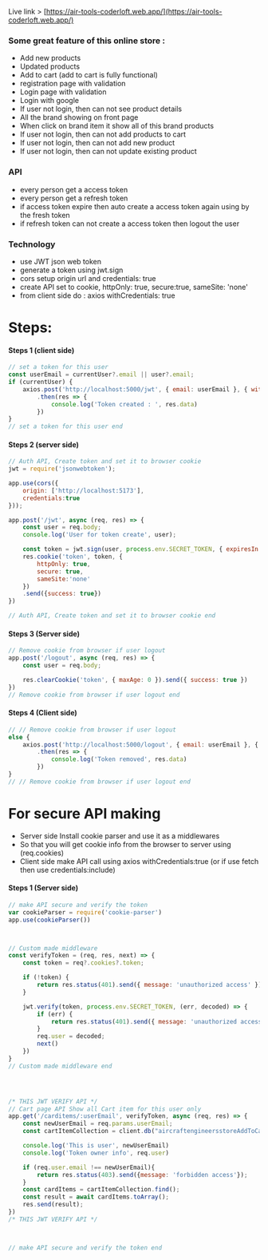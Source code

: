 
Live link > [https://air-tools-coderloft.web.app/](https://air-tools-coderloft.web.app/)

### Some great feature of this online store : 

- Add new products
- Updated products 
- Add to cart (add to cart is fully functional)
- registration page with validation 
- Login page with validation 
- Login with google 
- If user not login, then can not see product details
- All the brand showing on front page
- When click on brand item it show all of this brand products
- If user not login, then can not add products to cart
- If user not login, then can not add new product
- If user not login, then can not update existing product


### API 

- every person get a access token 
- every person get a refresh token 
- if access token expire then auto create a access token again using by the fresh token
- if refresh token can not create a access token then logout the user



### Technology 

- use JWT json web token
- generate a token using jwt.sign
- cors setup origin url and credentials: true
- create API set to cookie, httpOnly: true, secure:true, sameSite: 'none'
- from client side do : axios withCredentials: true




# Steps:

#### Steps 1 (client side)
```JavaScript
// set a token for this user 
const userEmail = currentUser?.email || user?.email;
if (currentUser) {
    axios.post('http://localhost:5000/jwt', { email: userEmail }, { withCredentials: true })
        .then(res => {
            console.log('Token created : ', res.data)
        })
}
// set a token for this user end
```



#### Steps 2 (server side)
```JavaScript
// Auth API, Create token and set it to browser cookie
jwt = require('jsonwebtoken');

app.use(cors({
    origin: ['http://localhost:5173'],
    credentials:true
}));

app.post('/jwt', async (req, res) => {
    const user = req.body;
    console.log('User for token create', user);

    const token = jwt.sign(user, process.env.SECRET_TOKEN, { expiresIn: '1h' })
    res.cookie('token', token, {
        httpOnly: true,
        secure: true,
        sameSite:'none'
    })
    .send({success: true})
})

// Auth API, Create token and set it to browser cookie end
```



#### Steps 3 (Server side)
```JavaScript
// Remove cookie from browser if user logout
app.post('/logout', async (req, res) => {
    const user = req.body;

    res.clearCookie('token', { maxAge: 0 }).send({ success: true })
})
// Remove cookie from browser if user logout end
```



#### Steps 4 (Client side)
```JavaScript
// // Remove cookie from browser if user logout
else {
    axios.post('http://localhost:5000/logout', { email: userEmail }, { withCredentials: true })
        .then(res => {
            console.log('Token removed', res.data)
        })
}
// // Remove cookie from browser if user logout end
```


# For secure API making

- Server side Install cookie parser and use it as a middlewares
- So that you will get cookie info from the browser to server using (req.cookies)
- Client side make API call using axios withCredentials:true (or if use fetch then use credentials:include)


#### Steps 1 (Server side)
```JavaScript
// make API secure and verify the token
var cookieParser = require('cookie-parser')
app.use(cookieParser())



// Custom made middleware
const verifyToken = (req, res, next) => {
    const token = req?.cookies?.token;

    if (!token) {
        return res.status(401).send({ message: 'unauthorized access' });
    }

    jwt.verify(token, process.env.SECRET_TOKEN, (err, decoded) => {
        if (err) {
            return res.status(401).send({ message: 'unauthorized access' });
        }
        req.user = decoded;
        next()
    })
}
// Custom made middleware end




/* THIS JWT VERIFY API */
// Cart page API Show all Cart item for this user only
app.get('/carditems/:userEmail', verifyToken, async (req, res) => {
    const newUserEmail = req.params.userEmail;
    const cartItemCollection = client.db("aircraftengineersstoreAddToCartDB").collection(`${newUserEmail}`);

    console.log('This is user', newUserEmail)
    console.log('Token owner info', req.user)

    if (req.user.email !== newUserEmail){
        return res.status(403).send({message: 'forbidden access'});
    }
    const cardItems = cartItemCollection.find();
    const result = await cardItems.toArray();
    res.send(result);
})
/* THIS JWT VERIFY API */



// make API secure and verify the token end
```

